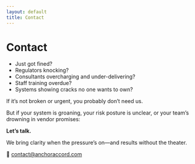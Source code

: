 ```yaml
---
layout: default
title: Contact
---
```

# Contact

- Just got fined?  
- Regulators knocking?  
- Consultants overcharging and under-delivering?  
- Staff training overdue?  
- Systems showing cracks no one wants to own?

If it’s not broken or urgent, you probably don’t need us.

But if your system is groaning, your risk posture is unclear,
or your team’s drowning in vendor promises:

**Let’s talk.**

We bring clarity when the pressure’s on—and results without the theater.

📧 <a href="mailto:contact@anchoraccord.com">contact&#64;anchoraccord&#46;com</a>
